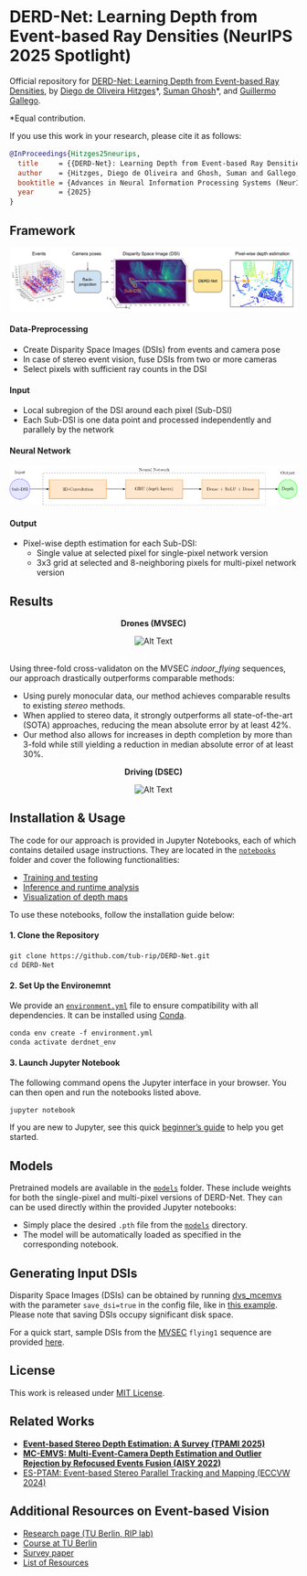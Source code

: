 # DERD-Net: Learning Depth from Event-based Ray Densities (NeurIPS 2025 Spotlight)

Official repository for [DERD-Net: Learning Depth from Event-based Ray Densities](https://arxiv.org/pdf/2504.15863), by [Diego de Oliveira Hitzges](https://www.linkedin.com/in/diego-de-oliveira-hitzges-410943276/)\*, [Suman Ghosh](https://www.linkedin.com/in/suman-ghosh-a8762576/)\*, and [Guillermo Gallego](http://www.guillermogallego.es).

\*Equal contribution.

<!--## [Paper](https://arxiv.org/pdf/2504.15863) | [Video]() --->

If you use this work in your research, please cite it as follows:

```bibtex
@InProceedings{Hitzges25neurips,
  title     = {{DERD-Net}: Learning Depth from Event-based Ray Densities},
  author    = {Hitzges, Diego de Oliveira and Ghosh, Suman and Gallego, Guillermo},
  booktitle = {Advances in Neural Information Processing Systems (NeurIPS)},
  year      = {2025}
}
```

## Framework

<div align="center">
  <img src="assets/system_pipeline_thicker_arrows.png" alt="Alt Text">
</div>

#### Data-Preprocessing

- Create Disparity Space Images (DSIs) from events and camera pose
- In case of stereo event vision, fuse DSIs from two or more cameras
- Select pixels with sufficient ray counts in the DSI

#### Input

- Local subregion of the DSI around each pixel (Sub-DSI)
- Each Sub-DSI is one data point and processed independently and parallely by the network

#### Neural Network

<div align="center">
  <img src="assets/neural_net.png" alt="Alt Text">
</div>

#### Output

- Pixel-wise depth estimation for each Sub-DSI:
  - Single value at selected pixel for single-pixel network version
  - 3x3 grid at selected and 8-neighboring pixels for multi-pixel network version

## Results
<p align="center">
  <strong>Drones (MVSEC)</strong>
</p>

<div align="center">
  <img src="assets/derdnet_mvsec_results.gif" alt="Alt Text">
</div>
<br>

Using three-fold cross-validaton on the MVSEC <em>indoor_flying</em> sequences, our approach drastically outperforms comparable methods:

- Using purely monocular data, our method achieves comparable results to existing _stereo_ methods.
- When applied to stereo data, it strongly outperforms all state-of-the-art (SOTA) approaches, reducing the mean absolute error by at least 42%.
- Our method also allows for increases in depth completion by more than 3-fold while still yielding a reduction in median absolute error of at least 30%.

<p align="center">
  <strong>Driving (DSEC)</strong>
</p>
<div align="center">
  <img src="assets/derdnet_dsec_results.gif" alt="Alt Text">
</div>
<!--
<div align="center">
  <img src="assets/grid.png" alt="Alt Text">
</div>
-->

<!--Superiority in performance of our method was further confirmed by retraining and testing on the DSEC sequence <em>zurich_city_04a</em>.--->

## Installation & Usage

The code for our approach is provided in Jupyter Notebooks, each of which contains detailed usage instructions. They are located in the [`notebooks`](https://github.com/tub-rip/DERD-Net/tree/main/notebooks) folder and cover the following functionalities:

- [Training and testing](https://github.com/tub-rip/DERD-Net/blob/main/notebooks/Training_and_Testing.ipynb)
- [Inference and runtime analysis](https://github.com/tub-rip/DERD-Net/blob/main/notebooks/Inference.ipynb)
- [Visualization of depth maps](https://github.com/tub-rip/DERD-Net/blob/main/notebooks/Visualization.ipynb)

To use these notebooks, follow the installation guide below:

#### 1. Clone the Repository
```
git clone https://github.com/tub-rip/DERD-Net.git
cd DERD-Net
```

#### 2. Set Up the Environemnt

We provide an [`environment.yml`](https://github.com/tub-rip/DERD-Net/blob/main/environment.yml) file to ensure compatibility with all dependencies. It can be installed using [Conda](https://docs.conda.io/projects/conda/en/stable/user-guide/getting-started.html).

```
conda env create -f environment.yml
conda activate derdnet_env
```

#### 3. Launch Jupyter Notebook

The following command opens the Jupyter interface in your browser. You can then open and run the notebooks listed above.
```
jupyter notebook
```

If you are new to Jupyter, see this quick [beginner’s guide](https://jupyter-notebook.readthedocs.io/en/stable/notebook.html) to help you get started.

## Models

Pretrained models are available in the [`models`](https://github.com/tub-rip/DERD-Net/tree/main/models) folder. These include weights for both the single-pixel and multi-pixel versions of DERD-Net. They can can be used directly within the provided Jupyter notebooks:

- Simply place the desired `.pth` file from the [`models`](https://github.com/tub-rip/DERD-Net/tree/main/models) directory.
- The model will be automatically loaded as specified in the corresponding notebook.

## Generating Input DSIs
Disparity Space Images (DSIs) can be obtained by running [dvs_mcemvs](https://github.com/tub-rip/dvs_mcemvs) with the parameter `save_dsi=true` in the config file, like in [this&nbsp;example](https://github.com/tub-rip/dvs_mcemvs/tree/main/mapper_emvs_stereo/cfg/upenn_mvsec/mvsec_flying1_full/alg1_with_dsi). Please note that saving DSIs occupy significant disk space.

For a quick start, sample DSIs from the [MVSEC](https://daniilidis-group.github.io/mvsec/) `flying1` sequence are provided [here](https://tubcloud.tu-berlin.de/s/ak2t9zZ5CmibAnD).

## License
This work is released under [MIT License](LICENSE).

## Related Works

* **[Event-based Stereo Depth Estimation: A Survey (TPAMI 2025)](https://arxiv.org/pdf/2409.17680)**
* **[MC-EMVS: Multi-Event-Camera Depth Estimation and Outlier Rejection by Refocused Events Fusion (AISY 2022)](https://github.com/tub-rip/dvs_mcemvs)**
* [ES-PTAM: Event-based Stereo Parallel Tracking and Mapping (ECCVW 2024)](https://github.com/tub-rip/ES-PTAM)
   
## Additional Resources on Event-based Vision

* [Research page (TU Berlin, RIP lab)](https://sites.google.com/view/guillermogallego/research/event-based-vision)
* [Course at TU Berlin](https://sites.google.com/view/guillermogallego/teaching/event-based-robot-vision)
* [Survey paper](http://rpg.ifi.uzh.ch/docs/EventVisionSurvey.pdf)
* [List of Resources](https://github.com/uzh-rpg/event-based_vision_resources)
